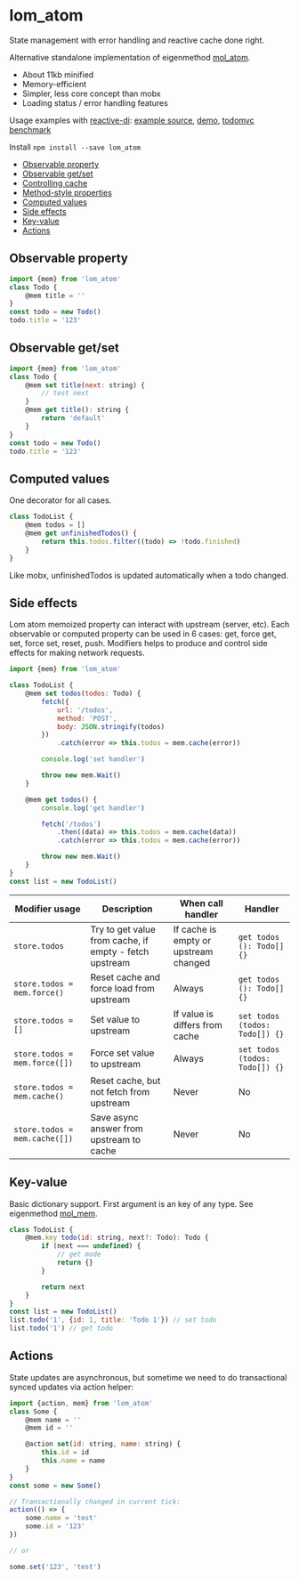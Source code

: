 # lom_atom

State management with error handling and reactive cache done right.

Alternative standalone implementation of eigenmethod [mol_atom](https://github.com/eigenmethod/mol/tree/master/atom).

* About 11kb minified
* Memory-efficient
* Simpler, less core concept than mobx
* Loading status / error handling features

Usage examples with [reactive-di](https://github.com/zerkalica/reactive-di): [example source](https://github.com/zerkalica/rdi-examples), [demo](http://zerkalica.github.io/rdi-examples/), [todomvc benchmark](http://mol.js.org/app/bench/#bench=https%3A%2F%2Fzerkalica.github.io%2Ftodomvc%2Fbenchmark%2F/sample=preact-lom-rdi~preact-raw~preact-mobx)

Install ``` npm install --save lom_atom ```

<!-- TOC depthFrom:2 depthTo:6 withLinks:1 updateOnSave:1 orderedList:0 -->

- [Observable property](#observable-property)
- [Observable get/set](#observable-getset)
- [Controlling cache](#controlling-cache)
- [Method-style properties](#method-style-properties)
- [Computed values](#computed-values)
- [Side effects](#side-effects)
- [Key-value](#key-value)
- [Actions](#actions)

<!-- /TOC -->

## Observable property

```js
import {mem} from 'lom_atom'
class Todo {
    @mem title = ''
}
const todo = new Todo()
todo.title = '123'
```

## Observable get/set

```js
import {mem} from 'lom_atom'
class Todo {
    @mem set title(next: string) {
        // test next
    }
    @mem get title(): string {
        return 'default'
    }
}
const todo = new Todo()
todo.title = '123'
```

## Computed values

One decorator for all cases.

```js
class TodoList {
    @mem todos = []
    @mem get unfinishedTodos() {
        return this.todos.filter((todo) => !todo.finished)
    }
}
```

Like mobx, unfinishedTodos is updated automatically when a todo changed.

## Side effects

Lom atom memoized property can interact with upstream (server, etc). Each observable or computed property can be used in 6 cases: get, force get, set, force set, reset, push. Modifiers helps to produce and control side effects for making network requests.


```js
import {mem} from 'lom_atom'

class TodoList {
    @mem set todos(todos: Todo) {
        fetch({
            url: '/todos',
            method: 'POST',
            body: JSON.stringify(todos)
        })
            .catch(error => this.todos = mem.cache(error))

        console.log('set handler')

        throw new mem.Wait()
    }

    @mem get todos() {
        console.log('get handler')

        fetch('/todos')
            .then((data) => this.todos = mem.cache(data))
            .catch(error => this.todos = mem.cache(error))

        throw new mem.Wait()
    }
}
const list = new TodoList()
```

| Modifier usage                      | Description                                            | When call handler                     | Handler                              |
|-------------------------------------|--------------------------------------------------------|---------------------------------------|--------------------------------------|
| ``` store.todos ```                 | Try to get value from cache, if empty - fetch upstream | If cache is empty or upstream changed | ``` get todos (): Todo[] {} ```      |
| ``` store.todos = mem.force() ```   | Reset cache and force load from upstream               | Always                                | ``` get todos (): Todo[] {} ```      |
| ``` store.todos = [] ```            | Set value to upstream                                  | If value is differs from cache        | ``` set todos (todos: Todo[]) {} ``` |
| ``` store.todos = mem.force([]) ``` | Force set value to upstream                            | Always                                | ``` set todos (todos: Todo[]) {} ``` |
| ``` store.todos = mem.cache() ```   | Reset cache, but not fetch from upstream               | Never                                 | No                                   |
| ``` store.todos = mem.cache([]) ``` | Save async answer from upstream to cache               | Never                                 | No                                   |

## Key-value

Basic dictionary support. First argument is an key of any type. See eigenmethod [mol_mem](https://github.com/eigenmethod/mol/tree/master/mem).

```js
class TodoList {
    @mem.key todo(id: string, next?: Todo): Todo {
        if (next === undefined) {
            // get mode
            return {}
        }

        return next
    }
}
const list = new TodoList()
list.todo('1', {id: 1, title: 'Todo 1'}) // set todo
list.todo('1') // get todo
```

## Actions

State updates are asynchronous, but sometime we need to do transactional synced updates via action helper:

```js
import {action, mem} from 'lom_atom'
class Some {
    @mem name = ''
    @mem id = ''

    @action set(id: string, name: string) {
        this.id = id
        this.name = name
    }
}
const some = new Some()

// Transactionally changed in current tick:
action(() => {
    some.name = 'test'
    some.id = '123'
})

// or

some.set('123', 'test')
```
